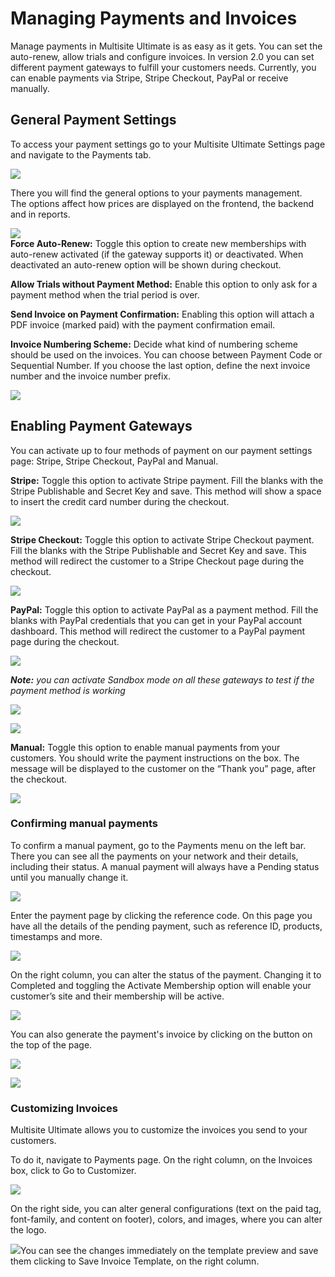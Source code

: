 # Managing Payments and Invoices

Manage payments in Multisite Ultimate is as easy as it gets. You can set the auto-renew, allow trials and configure invoices. In version 2.0 you can set different payment gateways to fulfill your customers needs. Currently, you can enable payments via Stripe, Stripe Checkout, PayPal or receive manually.

## General Payment Settings

To access your payment settings go to your Multisite Ultimate Settings page and navigate to the Payments tab.

![](https://wp-ultimo-space.fra1.cdn.digitaloceanspaces.com/hs-file-FMFCBQ03jj.png)

There you will find the general options to your payments management.  
The options affect how prices are displayed on the frontend, the backend and in reports.

![](https://wp-ultimo-space.fra1.cdn.digitaloceanspaces.com/hs-file-0qiSSeZUrw.png)  
**Force Auto-Renew:** Toggle this option to create new memberships with auto-renew activated (if the gateway supports it) or deactivated. When deactivated an auto-renew option will be shown during checkout.

**Allow Trials without Payment Method:** Enable this option to only ask for a payment method when the trial period is over.

**Send Invoice on Payment Confirmation:** Enabling this option will attach a PDF invoice (marked paid) with the payment confirmation email.

**Invoice Numbering Scheme:** Decide what kind of numbering scheme should be used on the invoices. You can choose between Payment Code or Sequential Number. If you choose the last option, define the next invoice number and the invoice number prefix.

![](https://wp-ultimo-space.fra1.cdn.digitaloceanspaces.com/hs-file-iT6fhrbw0Y.png)

## Enabling Payment Gateways

You can activate up to four methods of payment on our payment settings page: Stripe, Stripe Checkout, PayPal and Manual.

**Stripe:** Toggle this option to activate Stripe payment. Fill the blanks with the Stripe Publishable and Secret Key and save. This method will show a space to insert the credit card number during the checkout.

![](https://wp-ultimo-space.fra1.cdn.digitaloceanspaces.com/hs-file-ILRw0MlWJw.png)

**Stripe Checkout:** Toggle this option to activate Stripe Checkout payment. Fill the blanks with the Stripe Publishable and Secret Key and save. This method will redirect the customer to a Stripe Checkout page during the checkout.

![](https://wp-ultimo-space.fra1.cdn.digitaloceanspaces.com/hs-file-Qjt6371Y6i.png)

**PayPal:** Toggle this option to activate PayPal as a payment method. Fill the blanks with PayPal credentials that you can get in your PayPal account dashboard. This method will redirect the customer to a PayPal payment page during the checkout.

![](https://wp-ultimo-space.fra1.cdn.digitaloceanspaces.com/hs-file-LUHL1QLZOD.png)

_**Note:** you can activate Sandbox mode on all these gateways to test if the payment method is working_

![](https://wp-ultimo-space.fra1.cdn.digitaloceanspaces.com/hs-file-DRymmzOvY3.png)

![](https://wp-ultimo-space.fra1.cdn.digitaloceanspaces.com/hs-file-E2xQUGWrTT.png)

**Manual:** Toggle this option to enable manual payments from your customers. You should write the payment instructions on the box. The message will be displayed to the customer on the “Thank you” page, after the checkout.

![](https://wp-ultimo-space.fra1.cdn.digitaloceanspaces.com/hs-file-cJiNLmbwJC.png)

### Confirming manual payments

To confirm a manual payment, go to the Payments menu on the left bar. There you can see all the payments on your network and their details, including their status. A manual payment will always have a Pending status until you manually change it.

![](https://wp-ultimo-space.fra1.cdn.digitaloceanspaces.com/hs-file-A36lX76aJs.png)

Enter the payment page by clicking the reference code. On this page you have all the details of the pending payment, such as reference ID, products, timestamps and more.

![](https://wp-ultimo-space.fra1.cdn.digitaloceanspaces.com/hs-file-BG4unpR9B1.png)

On the right column, you can alter the status of the payment. Changing it to Completed and toggling the Activate Membership option will enable your customer’s site and their membership will be active.

![](https://wp-ultimo-space.fra1.cdn.digitaloceanspaces.com/hs-file-Fo979Vpbco.png)

You can also generate the payment's invoice by clicking on the button on the top of the page.

![](https://wp-ultimo-space.fra1.cdn.digitaloceanspaces.com/hs-file-5Z77YxPR48.png)

![](https://wp-ultimo-space.fra1.cdn.digitaloceanspaces.com/hs-file-TRfMFpzH2z.png)

### 

### Customizing Invoices

Multisite Ultimate allows you to customize the invoices you send to your customers.

To do it, navigate to Payments page. On the right column, on the Invoices box, click to Go to Customizer.

![](https://wp-ultimo-space.fra1.cdn.digitaloceanspaces.com/hs-file-5MqAivRwR8.png)

On the right side, you can alter general configurations (text on the paid tag, font-family, and content on footer), colors, and images, where you can alter the logo.

![](https://wp-ultimo-space.fra1.cdn.digitaloceanspaces.com/hs-file-Zu0WkcoWF2.png)You can see the changes immediately on the template preview and save them clicking to Save Invoice Template, on the right column.

